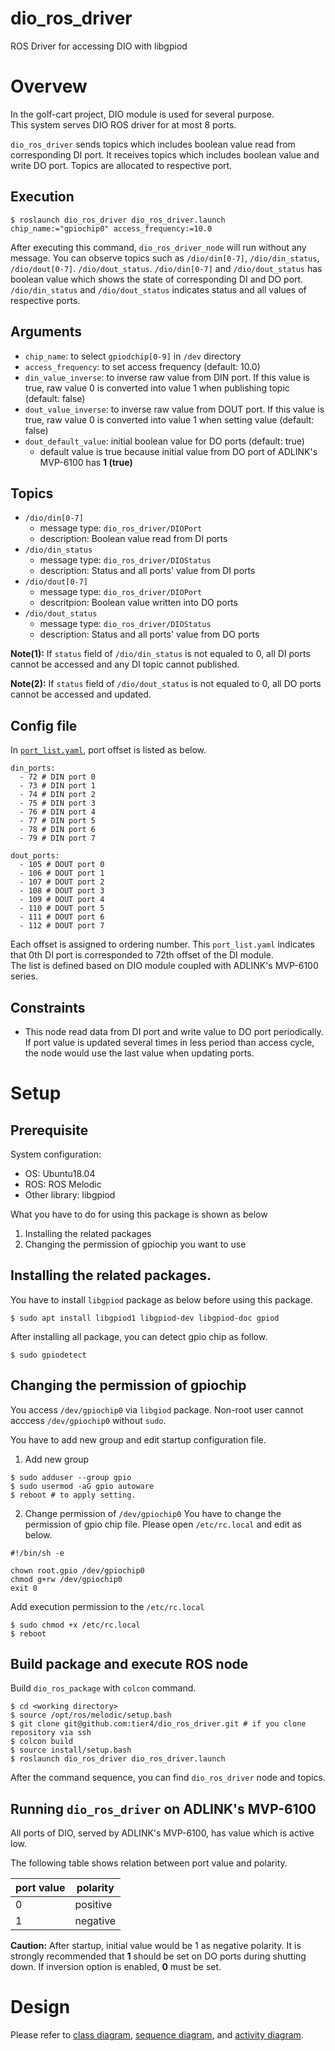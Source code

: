 # dio_ros_driver
ROS Driver for accessing DIO with libgpiod

# Overvew
In the golf-cart project, DIO module is used for several purpose.  
This system serves DIO ROS driver for at most 8 ports.

`dio_ros_driver` sends topics which includes boolean value read from corresponding DI port.
It receives topics which includes boolean value and write DO port.
Topics are allocated to respective port.


## Execution
```
$ roslaunch dio_ros_driver dio_ros_driver.launch chip_name:="gpiochip0" access_frequency:=10.0
```

After executing this command, `dio_ros_driver_node` will run without any message.
You can observe topics such as `/dio/din[0-7]`, `/dio/din_status`, `/dio/dout[0-7]`. `/dio/dout_status`. `/dio/din[0-7]` and `/dio/dout_status` has boolean value which shows the state of corresponding DI and DO port.  `/dio/din_status` and `/dio/dout_status` indicates status and all values of respective ports.


## Arguments
* `chip_name`: to select `gpiodchip[0-9]` in `/dev` directory
* `access_frequency`: to set access frequency (default: 10.0)
* `din_value_inverse`: to inverse raw value from DIN port. If this value is true, raw value 0 is converted into value 1 when publishing topic (default: false)
* `dout_value_inverse`: to inverse raw value from DOUT port. If this value is true, raw value 0 is converted into value 1 when setting value (default: false)
* `dout_default_value`: initial boolean value for DO ports (default: true)
  * default value is true because initial value from DO port of ADLINK's MVP-6100 has **1 (true)**

## Topics
* `/dio/din[0-7]`
  * message type: `dio_ros_driver/DIOPort`
  * description: Boolean value read from DI ports
* `/dio/din_status`
  * message type: `dio_ros_driver/DIOStatus`
  * description: Status and all ports' value from DI ports
* `/dio/dout[0-7]`
  * message type: `dio_ros_driver/DIOPort`
  * descritpion: Boolean value written into DO ports
* `/dio/dout_status`
  * message type: `dio_ros_driver/DIOStatus`
  * description: Status and all ports' value from DO ports

**Note(1):** If `status` field of `/dio/din_status` is not equaled to 0, all DI ports cannot be accessed and any DI topic cannot published. 

**Note(2):** If `status` field of `/dio/dout_status` is not equaled to 0, all DO ports cannot be accessed and updated.


## Config file
In [`port_list.yaml`](./msg/port_list.yaml), port offset is listed as below. 

```
din_ports:
  - 72 # DIN port 0
  - 73 # DIN port 1
  - 74 # DIN port 2
  - 75 # DIN port 3
  - 76 # DIN port 4
  - 77 # DIN port 5
  - 78 # DIN port 6
  - 79 # DIN port 7

dout_ports:
  - 105 # DOUT port 0
  - 106 # DOUT port 1
  - 107 # DOUT port 2
  - 108 # DOUT port 3
  - 109 # DOUT port 4
  - 110 # DOUT port 5
  - 111 # DOUT port 6
  - 112 # DOUT port 7
```

Each offset is assigned to ordering number. This `port_list.yaml` indicates that 0th DI port is corresponded to 72th offset of the DI module.  
The list is defined based on DIO module coupled with ADLINK's MVP-6100 series.

## Constraints
* This node read data from DI port and write value to DO port periodically. If port value is updated several times in less period than access cycle, the node would use the last value when updating ports.


# Setup
## Prerequisite
System configuration:
* OS: Ubuntu18.04
* ROS: ROS Melodic
* Other library: libgpiod


What you have to do for using this package is shown as below

1. Installing the related packages
1. Changing the permission of gpiochip you want to use


## Installing the related packages.
You have to install `libgpiod` package as below before using this package.

```
$ sudo apt install libgpiod1 libgpiod-dev libgpiod-doc gpiod
```

After installing all package, you can detect gpio chip as follow.

```
$ sudo gpiodetect
```

## Changing the permission of gpiochip
You access `/dev/gpiochip0` via `libgiod` package.
Non-root user cannot acccess `/dev/gpiochip0` without `sudo`.

You have to add new group and edit startup configuration file.

1. Add new group

```
$ sudo adduser --group gpio
$ sudo usermod -aG gpio autoware
$ reboot # to apply setting.
```

2. Change permission of `/dev/gpiochip0`
You have to change the permission of gpio chip file.
Please open `/etc/rc.local` and edit as below.

```
#!/bin/sh -e

chown root.gpio /dev/gpiochip0
chmod g+rw /dev/gpiochip0
exit 0
```

Add execution permission to the `/etc/rc.local`
```
$ sudo chmod +x /etc/rc.local
$ reboot
```

## Build package and execute ROS node
Build `dio_ros_package` with `colcon` command.
```
$ cd <working directory>
$ source /opt/ros/melodic/setup.bash
$ git clone git@github.com:tier4/dio_ros_driver.git # if you clone repository via ssh
$ colcon build
$ source install/setup.bash
$ roslaunch dio_ros_driver dio_ros_driver.launch
```

After the command sequence, you can find `dio_ros_driver` node and topics.

## Running `dio_ros_driver` on ADLINK's MVP-6100
All ports of DIO, served by ADLINK's MVP-6100, has value which is active low.

The following table shows relation between port value and polarity.

| port value | polarity |
| ---        | ---      |
| 0          | positive |
| 1          | negative |


**Caution:** After startup, initial value would be 1 as negative polarity. It is strongly recommended that **1** should be set on DO ports during shutting down. If inversion option is enabled, **0** must be set.


# Design
Please refer to [class diagram](./design/class.md), [sequence diagram](./design/sequence.md), and [activity diagram](./design/activity.md).



